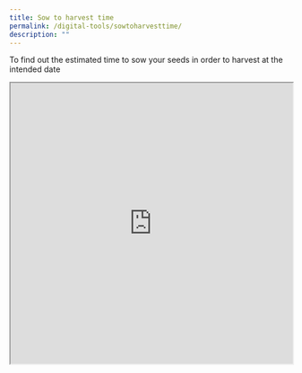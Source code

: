 ```yaml
---
title: Sow to harvest time
permalink: /digital-tools/sowtoharvesttime/
description: ""
---
```

To find out the estimated time to sow your seeds in order to harvest at the intended date

<iframe style="width:100%;height:500px" src="https://www.checkfirst.gov.sg/c/97e60ed3-c660-4ab6-b609-98f84e9ac161"></iframe>